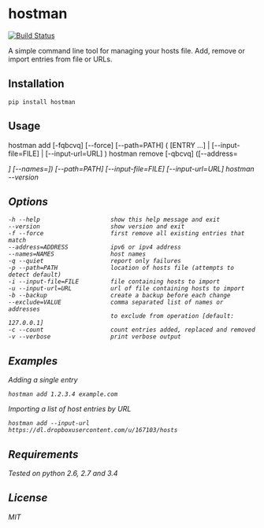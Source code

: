hostman
========
[![Build Status](https://api.travis-ci.org/jonhadfield/hostman.svg?branch=devel)](https://travis-ci.org/jonhadfield/hostman)

A simple command line tool for managing your hosts file.
Add, remove or import entries from file or URLs.

Installation
------------
    pip install hostman


Usage
------------
  hostman add [-fqbcvq] [--force] [--path=PATH]
              ( [ENTRY ...] | [--input-file=FILE] | [--input-url=URL] )
  hostman remove [-qbcvq] ([--address=<address>] [--names=<names>]) [--path=PATH]
                 [--input-file=FILE] [--input-url=URL]
  hostman --version

Options
------------
    -h --help                    show this help message and exit
    --version                    show version and exit
    -f --force                   first remove all existing entries that match
    --address=ADDRESS            ipv6 or ipv4 address
    --names=NAMES                host names
    -q --quiet                   report only failures
    -p --path=PATH               location of hosts file (attempts to detect default)
    -i --input-file=FILE         file containing hosts to import
    -u --input-url=URL           url of file containing hosts to import
    -b --backup                  create a backup before each change
    --exclude=VALUE              comma separated list of names or addresses
                                 to exclude from operation [default: 127.0.0.1]
    -c --count                   count entries added, replaced and removed
    -v --verbose                 print verbose output

Examples
------------
Adding a single entry

    hostman add 1.2.3.4 example.com

Importing a list of host entries by URL

    hostman add --input-url https://dl.dropboxusercontent.com/u/167103/hosts

Requirements
------------
Tested on python 2.6, 2.7 and 3.4


License
-------

MIT
